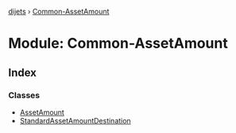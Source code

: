 [dijets](../README.md) › [Common-AssetAmount](common_assetamount.md)

# Module: Common-AssetAmount

## Index

### Classes

* [AssetAmount](../classes/common_assetamount.assetamount.md)
* [StandardAssetAmountDestination](../classes/common_assetamount.standardassetamountdestination.md)
